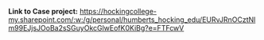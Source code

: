 **Link to Case project:**
https://hockingcollege-my.sharepoint.com/:w:/g/personal/humberts_hocking_edu/EURvJRnOCztNlm99EJjsJOoBa2sSGuyOkcGlwEofK0KiBg?e=FTFcwV
